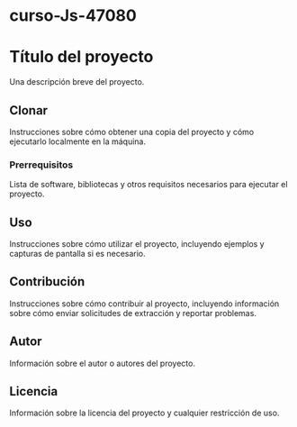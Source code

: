 # curso-Js-47080

# Título del proyecto

Una descripción breve del proyecto.

## Clonar

Instrucciones sobre cómo obtener una copia del proyecto y cómo ejecutarlo localmente en la máquina.

### Prerrequisitos

Lista de software, bibliotecas y otros requisitos necesarios para ejecutar el proyecto.

## Uso

Instrucciones sobre cómo utilizar el proyecto, incluyendo ejemplos y capturas de pantalla si es necesario.

## Contribución

Instrucciones sobre cómo contribuir al proyecto, incluyendo información sobre cómo enviar solicitudes de extracción y reportar problemas.

## Autor

Información sobre el autor o autores del proyecto.

## Licencia

Información sobre la licencia del proyecto y cualquier restricción de uso.